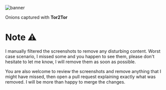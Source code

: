 ![banner](https://github.com/rly0nheart/tor2tor-db/assets/74001397/22319791-daab-41ba-96da-b7bd1a3e6c0f)

Onions captured with **Tor2Tor**

# Note ⚠️
I manually filtered the screenshots to remove any disturbing content. Worst case scenario, I missed some and you happen to see them, please don't hesitate to let me know, I will remove them as soon as possible.

You are also welcome to review the screenshots and remove anything that I might have missed, then open a pull request explaining exactly what was removed. I will be more than happy to merge the changes.

